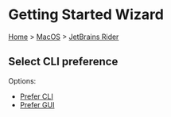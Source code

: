 # Getting Started Wizard

[Home](/docs/wiz/readme.md) > [MacOS](MacOS.md) > [JetBrains Rider](MacOS_Rider.md)

## Select CLI preference

Options:
 * [Prefer CLI](MacOS_Rider_Cli.md)
 * [Prefer GUI](MacOS_Rider_Gui.md)
